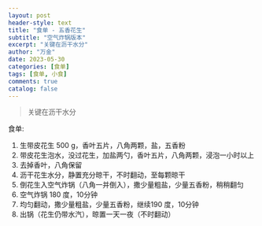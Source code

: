 ```yaml
---
layout: post
header-style: text
title: "食单 - 五香花生"
subtitle: "空气炸锅版本"
excerpt: "关键在沥干水分"
author: "万金"
date: 2023-05-30
categories: [食单]
tags: [食单, 小食]
comments: true
catalog: false
---
```


> 关键在沥干水分

食单:

1. 生带皮花生 500 g，香叶五片，八角两颗，盐，五香粉
1. 带皮花生泡水，没过花生，加盐两勺，香叶五片，八角两颗，浸泡一小时以上
1. 去掉香叶，八角保留
1. 沥干花生水分，静置充分晾干，不时翻动，至每颗晾干
1. 倒花生入空气炸锅（八角一并倒入），撒少量粗盐，少量五香粉，稍稍翻匀
1. 空气炸锅 180 度，10分钟
1. 均匀翻动，撒少量粗盐，少量五香粉，继续190 度，10分钟
1. 出锅（花生仍带水汽），晾置一天一夜（不时翻动）